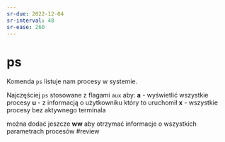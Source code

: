 ```yaml
---
sr-due: 2022-12-04
sr-interval: 48
sr-ease: 260
---
```


# ps
Komenda `ps` listuje nam procesy w systemie.

Najczęściej `ps` stosowane z flagami `aux` aby:
**a** - wyświetlić wszystkie procesy
**u** - z informacją o użytkowniku który to uruchomił
**x** - wszystkie procesy bez aktywnego terminala

można dodać jeszcze
**ww** aby otrzymać informacje o wszystkich parametrach procesów
#review